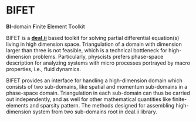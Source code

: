 # BIFET

**BI**-domain **F**inite **E**lement **T**oolkit

BIFET is a [**deal.ii**](https://www.dealii.org/) based toolkit
for solving partial differential equation(s) living in high dimension space.
Triangulation of a domain with dimension larger than three is not feasible,
which is a technical bottleneck for high-dimension problems.
Particularly, physcists prefers phase-space description for analyzing systems
with micro processes portrayed by macro properties, i.e., fluid dynamics.

BIFET provides an interface for handling a high-dimension domain which consists of
two sub-domains, like spatial and momentum sub-domains in a phase-space domain.
Triangulation in each sub-domain can thus be carried out independently, and as well for other
mathematical quantities like finite-elements and sparsity pattern.
The methods designed for assembling high-dimension system from two sub-domains 
root in deal.ii library.
